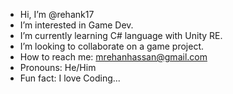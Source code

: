 - Hi, I’m @rehank17
- I’m interested in Game Dev.
- I’m currently learning C# language with Unity RE.
- I’m looking to collaborate on a game project.
- How to reach me: mrehanhassan@gmail.com
- Pronouns: He/Him
- Fun fact: I love Coding...

<!---
rehank17/rehank17 is a ✨ special ✨ repository because its `README.md` (this file) appears on your GitHub profile.
You can click the Preview link to take a look at your changes.
--->
